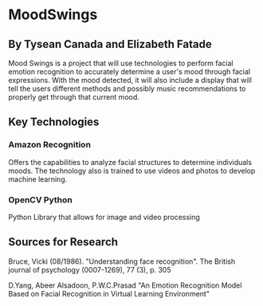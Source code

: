 # MoodSwings

## By Tysean Canada and Elizabeth Fatade

Mood Swings is a project that will use technologies to perform facial emotion recognition to accurately determine a user's mood through facial expressions. With the mood detected, it will also include a display that will tell the users different methods and possibly music recommendations to properly get through that current mood.

## Key Technologies 

### Amazon Recognition

Offers the capabilities to analyze facial structures to determine individuals moods. The technology also is trained to use videos and photos to develop machine learning.

### OpenCV Python

Python Library that allows for image and video processing

## Sources for Research

Bruce, Vicki (08/1986). "Understanding face recognition". The British journal of psychology (0007-1269), 77 (3), p. 305

D.Yang, Abeer Alsadoon, P.W.C.Prasad "An Emotion Recognition Model Based 
on Facial Recognition in Virtual Learning Environment"

